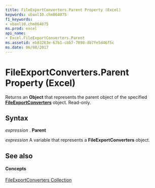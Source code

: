 ```yaml
---
title: FileExportConverters.Parent Property (Excel)
keywords: vbaxl10.chm864075
f1_keywords:
- vbaxl10.chm864075
ms.prod: excel
api_name:
- Excel.FileExportConverters.Parent
ms.assetid: eb03263e-67b1-cbb7-7898-db7fe5d46f5c
ms.date: 06/08/2017
---
```



# FileExportConverters.Parent Property (Excel)

Returns an **Object** that represents the parent object of the specified **[FileExportConverters](fileexportconverters-object-excel.md)** object. Read-only.


## Syntax

 _expression_ . **Parent**

 _expression_ A variable that represents a **FileExportConverters** object.


## See also


#### Concepts


[FileExportConverters Collection](fileexportconverters-object-excel.md)

